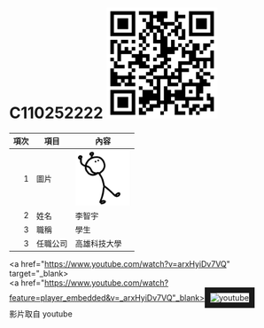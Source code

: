 # C110252222 <img src="qrcode.png" width="200" height="200">

| 項次 | 項目 | 內容 |
|----:|------|------|
|1 | 圖片 | <img src="123.png" width="100" Height="100" />|
|2 | 姓名 | 李智宇 |
|3 | 職稱 | 學生 |
|3 | 任職公司 | 高雄科技大學 |

<a href="https://www.youtube.com/watch?v=arxHyiDv7VQ" target="_blank></a><br>
<a href="https://www.youtube.com/watch?feature=player_embedded&v=_arxHyiDv7VQ"_blank><img src="http://img.youtube.com/vi/_arxHyiDv7VQ/0.jpg"
alt="youtube" width="400" height="250" border="10" /> </a>
<br>影片取自 youtube
